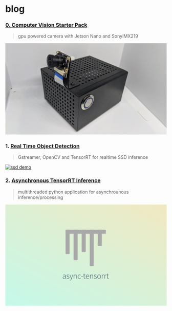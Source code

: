# blog 

### [0. Computer Vision Starter Pack](https://seanavery.github.io/jetson-nano-box/#/)
> gpu powered camera with Jetson Nano and SonyIMX219

[![computer-svision-starter-pack](jetson_nano_white.jpg)](https://seanavery.github.io/jetson-nano-box/#/)

### 1. [Real Time Object Detection](https://seanavery.github.io/realtime-ssd-detection/)
> Gstreamer, OpenCV and TensorRT for realtime SSD inference

[![ssd demo](ssd_demo.png)](https://seanavery.github.io/realtime-ssd-detection/)

### 2. [Asynchronous TensorRT Inference](https://github.com/SeanAvery/async-tensorrt)
> multithreaded python application for asynchrounous inference/processing

[![async-tensorrt](async_tensorrt_banner.png)](https://github.com/SeanAvery/async-tensorrt)

